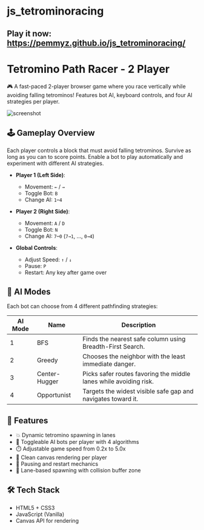 # js_tetrominoracing

## Play it now: https://pemmyz.github.io/js_tetrominoracing/

# Tetromino Path Racer - 2 Player

🎮 A fast-paced 2-player browser game where you race vertically while avoiding falling tetrominos! Features bot AI, keyboard controls, and four AI strategies per player.

![screenshot](screenshot.png) <!-- Add a real screenshot file to your repo -->

## 🕹️ Gameplay Overview

Each player controls a block that must avoid falling tetrominos. Survive as long as you can to score points. Enable a bot to play automatically and experiment with different AI strategies.

- **Player 1 (Left Side)**:
  - Movement: `←` / `→`
  - Toggle Bot: `B`
  - Change AI: `1`–`4`
  
- **Player 2 (Right Side)**:
  - Movement: `A` / `D`
  - Toggle Bot: `N`
  - Change AI: `7`–`0` (`7→1`, ..., `0→4`)

- **Global Controls**:
  - Adjust Speed: `↑` / `↓`
  - Pause: `P`
  - Restart: Any key after game over

## 🤖 AI Modes

Each bot can choose from 4 different pathfinding strategies:

| AI Mode | Name             | Description                                                                 |
|---------|------------------|-----------------------------------------------------------------------------|
| 1       | BFS              | Finds the nearest safe column using Breadth-First Search.                   |
| 2       | Greedy           | Chooses the neighbor with the least immediate danger.                       |
| 3       | Center-Hugger    | Picks safer routes favoring the middle lanes while avoiding risk.           |
| 4       | Opportunist      | Targets the widest visible safe gap and navigates toward it.               |

## 🧠 Features

- 💥 Dynamic tetromino spawning in lanes
- 🧠 Toggleable AI bots per player with 4 algorithms
- ⏱️ Adjustable game speed from 0.2x to 5.0x
- 🎨 Clean canvas rendering per player
- 🛑 Pausing and restart mechanics
- 🧱 Lane-based spawning with collision buffer zone

## 🛠️ Tech Stack

- HTML5 + CSS3
- JavaScript (Vanilla)
- Canvas API for rendering


